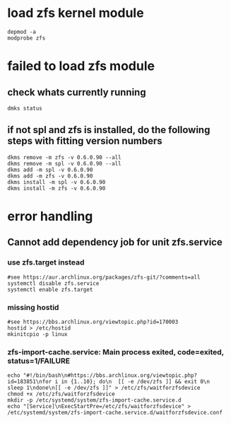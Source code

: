# load zfs kernel module 

    depmod -a
    modprobe zfs

# failed to load zfs module

## check whats currently running

    dmks status

## if not spl and zfs is installed, do the following steps with fitting version numbers

    dkms remove -m zfs -v 0.6.0.90 --all
    dkms remove -m spl -v 0.6.0.90 --all
    dkms add -m spl -v 0.6.0.90
    dkms add -m zfs -v 0.6.0.90
    dkms install -m spl -v 0.6.0.90
    dkms install -m zfs -v 0.6.0.90

# error handling

## Cannot add dependency job for unit zfs.service

### use zfs.target instead

    #see https://aur.archlinux.org/packages/zfs-git/?comments=all
    systemctl disable zfs.service
    systemctl enable zfs.target

### missing hostid

    #see https://bbs.archlinux.org/viewtopic.php?id=170003
    hostid > /etc/hostid
    mkinitcpio -p linux

### zfs-import-cache.service: Main process exited, code=exited, status=1/FAILURE


    echo "#!/bin/bash\n#https://bbs.archlinux.org/viewtopic.php?id=183851\nfor i in {1..10}; do\n  [[ -e /dev/zfs ]] && exit 0\n  sleep 1\ndone\n[[ -e /dev/zfs ]]" > /etc/zfs/waitforzfsdevice
    chmod +x /etc/zfs/waitforzfsdevice
    mkdir -p /etc/systemd/system/zfs-import-cache.service.d
    echo "[Service]\nExecStartPre=/etc/zfs/waitforzfsdevice" > /etc/systemd/system/zfs-import-cache.service.d/waitforzfsdevice.conf


